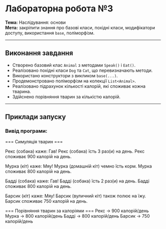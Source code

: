 # Лабораторна робота №3
**Тема:** Наслідування: основи  
**Мета:** закріпити знання про базові класи, похідні класи, модифікатори доступу, використання `base`, поліморфізм.

---

## Виконання завдання
- Створено базовий клас `Animal` з методами `Speak()` і `Eat()`.
- Реалізовано похідні класи `Dog` та `Cat`, що перевизначають методи.
- Використано конструктори з викликом `base(...)`.
- Продемонстровано поліморфізм на колекції `List<Animal>`.
- Реалізовано підрахунок кількості калорій, які споживає кожна тварина.
- Здійснено порівняння тварин за кількістю калорій.

---

## Приклади запуску
### Вивід програми:

=== Симуляція тварин ===

Рекс (собака) каже: Гав!
Рекс (собака) їсть 3 раз(и) на день.
Рекс споживає 900 калорій на день.

Мурка (кіт) каже: Мяу!
Мурка (домашній кіт) чемно їсть корм.
Мурка споживає 800 калорій на день.

Бадді (собака) каже: Гав!
Бадді (собака) їсть 2 раз(и) на день.
Бадді споживає 800 калорій на день.

Барсик (кіт) каже: Мяу!
Барсик (вуличний кіт) також полює на їжу.
Барсик споживає 750 калорій на день.

=== Порівняння тварин за калоріями ===
Рекс → 900 калорій/день
Мурка → 800 калорій/день
Бадді → 800 калорій/день
Барсик → 750 калорій/день

